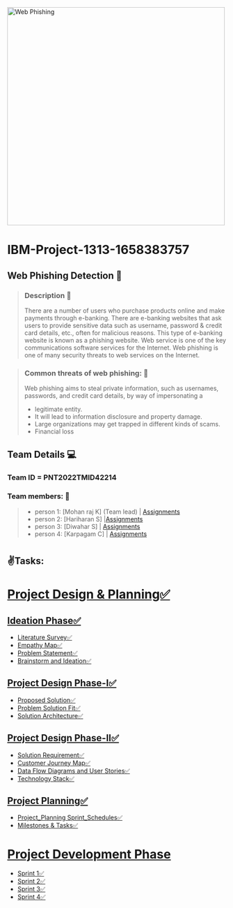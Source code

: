 
<img src="https://www.tanikal.com/wp-content/uploads/2016/12/IBM-Logo-Wallpaper-HD.jpg" height=500 alt="Web Phishing">



# IBM-Project-1313-1658383757
## Web Phishing Detection  :rotating_light: 

>### Description :dart:
>There are a number of users who purchase products online and make payments through e-banking. There are e-banking websites that ask users to provide sensitive data such as username, password & credit card details, etc., often for malicious reasons. This type of e-banking website is known as a phishing website. Web service is one of the key communications software services for the Internet. Web phishing is one of many security threats to web services on the Internet.

>### Common threats of web phishing: 	:loudspeaker:
>Web phishing aims to steal private information, such as usernames, passwords, and credit card details, by way of impersonating a
>- legitimate entity.
>- It will lead to information disclosure and property damage.
>- Large organizations may get trapped in different kinds of scams.
>- Financial loss

 
## Team Details 	:computer:

### Team ID = PNT2022TMID42214 

### **Team members:** :crown:
>- person 1: [Mohan raj K] (Team lead) | <a href="https://github.com/IBM-EPBL/IBM-Project-1313-1658383757/tree/main/Assignments/Team%20lead%20-Mohan%20raj">Assignments</a> 
>- person 2: [Hariharan S] |<a href="https://github.com/IBM-EPBL/IBM-Project-1313-1658383757/tree/main/Assignments/TM1-%20Hariharan%20s">Assignments</a>
>- person 3: [Diwahar S]   | <a href="https://github.com/IBM-EPBL/IBM-Project-1313-1658383757/tree/main/Assignments/TM2%20-Diwahar%20s">Assignments</a>
>- person 4: [Karpagam C]  | <a href="https://github.com/IBM-EPBL/IBM-Project-1313-1658383757/tree/main/Assignments/TM3%20-Karpagam">Assignments</a>

 # <h2>✌️Tasks: </h2> 
 
# [Project Design & Planning✅](https://github.com/IBM-EPBL/IBM-Project-1313-1658383757/tree/main/Project%20Design%20%26%20Planning)
## [Ideation Phase✅](https://github.com/IBM-EPBL/IBM-Project-1313-1658383757/tree/main/Project%20Design%20%26%20Planning/Ideation%20Phase)

- [Literature Survey✅](https://github.com/IBM-EPBL/IBM-Project-1313-1658383757/blob/main/Project%20Design%20%26%20Planning/Ideation%20Phase/literature%20survey.pdf)<br>
- [Empathy Map✅](https://github.com/IBM-EPBL/IBM-Project-1313-1658383757/blob/main/Project%20Design%20%26%20Planning/Ideation%20Phase/empathy%20map.pdf)<br>
- [Problem Statement✅](https://github.com/IBM-EPBL/IBM-Project-1313-1658383757/blob/main/Project%20Design%20%26%20Planning/Ideation%20Phase/Problem%20Statements.pdf)<br>
- [Brainstorm and Ideation✅](https://github.com/IBM-EPBL/IBM-Project-1313-1658383757/blob/main/Project%20Design%20%26%20Planning/Ideation%20Phase/brainstorm.pdf)<br>

## [Project Design Phase-I✅](https://github.com/IBM-EPBL/IBM-Project-1313-1658383757/tree/main/Project%20Design%20%26%20Planning/Project%20Design%20Phase%201)

- [Proposed Solution✅](https://github.com/IBM-EPBL/IBM-Project-1313-1658383757/blob/main/Project%20Design%20%26%20Planning/Project%20Design%20Phase%201/Proposed%20solution.pdf)<br>
- [Problem Solution Fit✅](https://github.com/IBM-EPBL/IBM-Project-1313-1658383757/blob/main/Project%20Design%20%26%20Planning/Project%20Design%20Phase%201/Solution_fit.pdf)<br>
- [Solution Architecture✅](https://github.com/IBM-EPBL/IBM-Project-1313-1658383757/blob/main/Project%20Design%20%26%20Planning/Project%20Design%20Phase%201/Solution%20Architecture%20.pdf)

## [Project Design Phase-II✅](https://github.com/IBM-EPBL/IBM-Project-1313-1658383757/tree/main/Project%20Design%20%26%20Planning/Project%20Design%20Phase%202)

- [Solution Requirement✅](https://github.com/IBM-EPBL/IBM-Project-1313-1658383757/blob/main/Project%20Design%20%26%20Planning/Project%20Design%20Phase%202/Solution%20Requirements.pdf)<br>
- [Customer Journey Map✅](https://github.com/IBM-EPBL/IBM-Project-1313-1658383757/blob/main/Project%20Design%20%26%20Planning/Project%20Design%20Phase%202/User%20journey%20map.pdf)<br>
- [Data Flow Diagrams and User Stories✅](https://github.com/IBM-EPBL/IBM-Project-1313-1658383757/blob/main/Project%20Design%20%26%20Planning/Project%20Design%20Phase%202/Data%20Flow%20Diagrams%20and%20User%20Stories.pdf)<br>
- [Technology Stack✅](https://github.com/IBM-EPBL/IBM-Project-1313-1658383757/blob/main/Project%20Design%20%26%20Planning/Project%20Design%20Phase%202/Technology%20stack.pdf)<br>

## [Project Planning✅](https://github.com/IBM-EPBL/IBM-Project-1313-1658383757/tree/main/Project%20Design%20%26%20Planning/Project%20Planning)

- [Project_Planning Sprint_Schedules✅](https://github.com/IBM-EPBL/IBM-Project-1313-1658383757/tree/main/Project%20Design%20%26%20Planning/Project%20Planning)
- [Milestones & Tasks✅](https://github.com/IBM-EPBL/IBM-Project-1313-1658383757/tree/main/Project%20Design%20%26%20Planning/Project%20Planning)

# [Project Development Phase](https://github.com/IBM-EPBL/IBM-Project-1313-1658383757/tree/main/Project%20Development%20Phase)
- [Sprint 1✅](https://github.com/IBM-EPBL/IBM-Project-1313-1658383757/tree/main/Project%20Development%20Phase/Sprint%20-1) <br>
- [Sprint 2✅](https://github.com/IBM-EPBL/IBM-Project-1313-1658383757/tree/main/Project%20Development%20Phase/Sprint%20-2) <br>
- [Sprint 3✅](https://github.com/IBM-EPBL/IBM-Project-1313-1658383757/tree/main/Project%20Development%20Phase/Sprint%20-3) <br>
- [Sprint 4✅](https://github.com/IBM-EPBL/IBM-Project-1313-1658383757/tree/main/Project%20Development%20Phase/Sprint%20-4)
